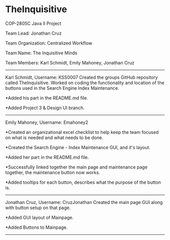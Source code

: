 # TheInquisitive

COP-2805C Java II Project



Team Lead:  Jonathan Cruz

  Team Organization:  Centralized Workflow

  Team Name:  The Inquisitive Minds

  Team Members:  Karl Schmidt, Emily Mahoney, Jonathan Cruz


----------------------------------------------------------------------------

Karl Schmidt, Username: KSS0007
  Created the groups GitHub repository called TheInquisitive.
  Worked on coding the functionality and location of the buttons used in the Search Engine Index Maintenance.

*Added his part in the README.md file.

*Added Project 3 & Design UI branch.


----------------------------------------------------------------------------

Emily Mahoney, Username: Emahoney2
  
 *Created an organizational excel checklist to help keep the team focused on what is needed and what needs to be done.
 
 *Created the Search Engine - Index Maintenance GUI, and it's layout.
 
 *Added her part in the README.md file.
 
 *Successfully linked together the main page and maintenance page together, the maintenance button now works.
 
 *Added tooltips for each button, describes what the purpose of the button is.
  
  ----------------------------------------------------------------------------
  
Jonathan Cruz, Username:  CruzJonathan
  Created the main page GUI along with button setup on that page.  
  
  *Added GUI layout of Mainpage.
  
  *Added Buttons to Mainpage.
  
----------------------------------------------------------------------------
